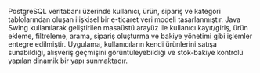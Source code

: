 PostgreSQL veritabanı üzerinde kullanıcı, ürün, sipariş ve kategori tablolarından oluşan ilişkisel bir e-ticaret veri modeli tasarlanmıştır. Java Swing kullanılarak geliştirilen masaüstü arayüz ile kullanıcı kayıt/giriş, ürün ekleme, filtreleme, arama, sipariş oluşturma ve bakiye yönetimi gibi işlemler entegre edilmiştir. Uygulama, kullanıcıların kendi ürünlerini satışa sunabildiği, alışveriş geçmişini görüntüleyebildiği ve stok-bakiye kontrolü yapılan dinamik bir yapı sunmaktadır.
